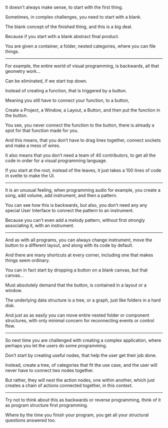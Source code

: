 It doesn't always make sense,
to start with the first thing.

Sometimes, in complex challenges,
you need to start with a blank.

The blank concept of the finished thing,
and this is a big deal.

Because if you start with a
blank abstract final product.

You are given a container, a folder,
nested categories, where you can file things.

---

For example, the entire world of visual programming,
is backwards, all that geometry work...

Can be eliminated,
if we start top down.

Instead of creating a function,
that is triggered by a button.

Meaning you still have to connect your function,
to a button,

Create a Project, a Window, a Layout, a Button,
and then put the function in the button.

You see, you never connect the function to the button,
there is already a spot for that function made for you.

And this means, that you don’t have to drag lines together,
connect sockets and make a mess of wires.

It also means that you don’t need a team of 40 contributors,
to get all the code in order for a visual programming language.

If you start at the root, instead of the leaves,
it just takes a 100 lines of code in svelte to make the UI.

---

It is an unusual feeling, when programming audio for example,
you create a song, add volume, add instrument, and then a pattern.

You can see how this is backwards,
but also, you don’t need any any special User Interface to connect the pattern to an instrument.

Because you can’t even add a melody pattern,
without first strongly associating it, with an instrument.

---

And as with all programs, you can always change instrument,
move the button to a different layout, and along with its code by default.

And there are many shortcuts at every corner,
including one that makes things seem ordinary.

You can in fact start by dropping a button on a blank canvas,
but that canvas…

Must absolutely demand that the button,
is contained in a layout or a window.

The underlying data structure is a tree, or a graph,
just like folders in a hard disk.

And just as as easily you can move entire nested folder or component structures,
with only minimal concern for reconnecting events or control flow.

---

So next time you are challenged with creating a complex application,
where perhaps you let the users do some programming.

Don’t start by creating useful nodes,
that help the user get their job done.

Instead, create a tree, of categories that fit the use case,
and the user will never have to connect two nodes together.

But rather, they will nest the action nodes, one within another,
which just creates a chain of actions connected together, in this context.

---

Try not to think about this as backwards or reverse programming,
think of it as program structure first programming.

Where by the time you finish your program,
you get all your structural questions answered too.
